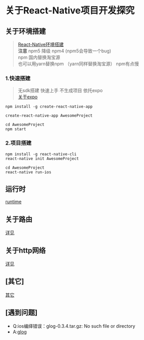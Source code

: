 # 关于React-Native项目开发探究

## 关于环境搭建

> [React-Native环境搭建](http://facebook.github.io/react-native/docs/getting-started.html)           
**注意** npm5 降级 npm4  (npm5会导致一个bug)    
npm 国内替换淘宝源       
也可以用yarn替换npm （yarn同样替换淘宝源） npm有点慢     


### 1.快速搭建
> 无sdk搭建 快速上手 不生成项目 依托expo       
[关于expo](https://expo.io/)     
```
npm install -g create-react-native-app  

create-react-native-app AwesomeProject

cd AwesomeProject
npm start 

```        

 

### 2.项目搭建
```
npm install -g react-native-cli
react-native init AwesomeProject

cd AwesomeProject
react-native run-ios

```


## 运行时
[runtime](https://facebook.github.io/react-native/docs/javascript-environment.html)

## 关于路由
[详见](https://github.com/aksonov/react-native-router-flux)

## 关于http网络
[详见](https://facebook.github.io/react-native/docs/network.html)

## [其它]
[其它](https://facebook.github.io/react-native/docs/)

## [遇到问题]

- Q:ios编绎错误：glog-0.3.4.tar.gz: No such file or directory   
- A:[glog](http://blog.csdn.net/chevins/article/details/78489688)



